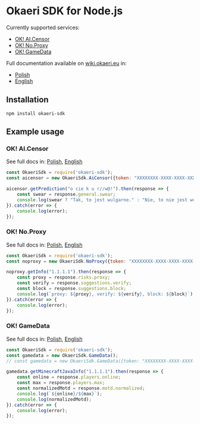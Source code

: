 # Okaeri SDK for Node.js
Currently supported services:
- [OK! AI.Censor](#ok-aicensor)
- [OK! No.Proxy](#ok-noproxy)
- [OK! GameData](#ok-gamedata)

Full documentation available on [wiki.okaeri.eu](https://wiki.okaeri.eu/) in:
- [Polish](https://wiki.okaeri.eu/pl/sdk/node)
- [English](https://wiki.okaeri.eu/en/sdk/node)

## Installation
```
npm install okaeri-sdk
```

## Example usage
### OK! AI.Censor
See full docs in: [Polish](https://wiki.okaeri.eu/pl/sdk/node#ok-aicensor), [English](https://wiki.okaeri.eu/en/sdk/node#ok-aicensor)
```javascript
const OkaeriSdk = require('okaeri-sdk');
const aicensor = new OkaeriSdk.AiCensor({token: "XXXXXXXX-XXXX-XXXX-XXXX-XXXXXXXXXXXX"});

aicensor.getPrediction("o cie k u r//w@!").then(response => {
    const swear = response.general.swear;
    console.log(swear ? "Tak, to jest wulgarne." : "Nie, to nie jest wulgarne");
}).catch(error => {
    console.log(error);
});
```

### OK! No.Proxy
See full docs in: [Polish](https://wiki.okaeri.eu/pl/sdk/node#ok-noproxy), [English](https://wiki.okaeri.eu/en/sdk/node#ok-noproxy)
```javascript
const OkaeriSdk = require('okaeri-sdk');
const noproxy = new OkaeriSdk.NoProxy({token: "XXXXXXXX-XXXX-XXXX-XXXX-XXXXXXXXXXXX"});

noproxy.getInfo("1.1.1.1").then(response => {
    const proxy = response.risks.proxy;
    const verify = response.suggestions.verify;
    const block = response.suggestions.block;
    console.log(`proxy: ${proxy}, verify: ${verify}, block: ${block}`);
}).catch(error => {
    console.log(error);
});
```

### OK! GameData
See full docs in: [Polish](https://wiki.okaeri.eu/pl/sdk/node#ok-gamedata), [English](https://wiki.okaeri.eu/en/sdk/node#ok-gamedata)
```javascript
const OkaeriSdk = require('okaeri-sdk');
const gamedata = new OkaeriSdk.GameData();
// const gamedata = new OkaeriSdk.GameData({token: "XXXXXXXX-XXXX-XXXX-XXXX-XXXXXXXXXXXX"}); // for paid users

gamedata.getMinecraftJavaInfo("1.1.1.1").then(response => {
    const online = response.players.online;
    const max = response.players.max;
    const normalizedMotd = response.motd.normalized;
    console.log(`${online}/${max}`);
    console.log(normalizedMotd);
}).catch(error => {
    console.log(error);
});
```


